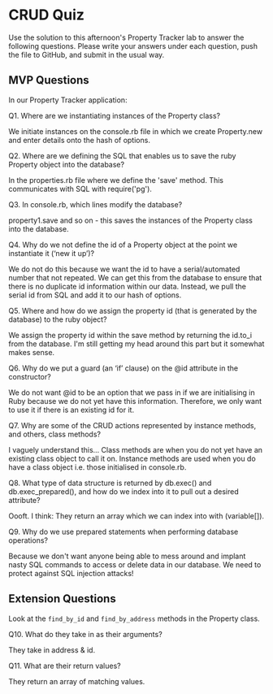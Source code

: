 # CRUD Quiz

Use the solution to this afternoon's Property Tracker lab to answer the following questions. Please write your answers under each question, push the file to GitHub, and submit in the usual way.

## MVP Questions

In our Property Tracker application:

Q1. Where are we instantiating instances of the Property class?

  We initiate instances on the console.rb file in which we create Property.new and enter details onto the hash of options.

Q2. Where are we defining the SQL that enables us to save the ruby Property object into the database?

  In the properties.rb file where we define the 'save' method. This communicates with SQL with require('pg').

Q3. In console.rb, which lines modify the database?

  property1.save and so on - this saves the instances of the Property class into the database.

Q4. Why do we not define the id of a Property object at the point we instantiate it (‘new it up’)?

  We do not do this because we want the id to have a serial/automated number that not repeated. We can get this from the database to ensure that there is no duplicate id information within our data. Instead, we pull the serial id from SQL and add it to our hash of options.

Q5. Where and how do we assign the property id (that is generated by the database) to the ruby object?

  We assign the property id within the save method by returning the id.to_i from the database. I'm still getting my head around this part but it somewhat makes sense.

Q6. Why do we put a guard (an ‘if’ clause) on the @id attribute in the constructor?

  We do not want @id to be an option that we pass in if we are initialising in Ruby because we do not yet have this information. Therefore, we only want to use it if there is an existing id for it.

Q7. Why are some of the CRUD actions represented by instance methods, and others, class methods?

  I vaguely understand this... Class methods are when you do not yet have an existing class object to call it on. Instance methods are used when you do have a class object i.e. those initialised in console.rb.

Q8. What type of data structure is returned by db.exec() and db.exec_prepared(), and how do we index into it to pull out a desired attribute?

  Oooft. I think: They return an array which we can index into with (variable[]).

Q9. Why do we use prepared statements when performing database operations?

  Because we don't want anyone being able to mess around and implant nasty SQL commands to access or delete data in our database. We need to protect against SQL injection attacks!

## Extension Questions

Look at the `find_by_id` and `find_by_address` methods in the Property class.

Q10. What do they take in as their arguments?

  They take in address & id.

Q11. What are their return values?

  They return an array of matching values.
